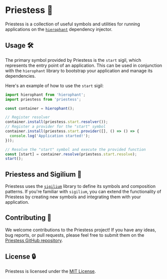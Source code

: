 # Priestess 👸

Priestess is a collection of useful symbols and utilities for running applications on the [`hierophant`](https://github.com/phantomaton-ai/hierophant#readme) dependency injector.

## Usage 🛠️

The primary symbol provided by Priestess is the `start` sigil, which represents the entry point of an application. This can be used in conjunction with the `hierophant` library to bootstrap your application and manage its dependencies.

Here's an example of how to use the `start` sigil:

```javascript
import hierophant from 'hierophant';
import priestess from 'priestess';

const container = hierophant();

// Register resolver
container.install(priestess.start.resolver());
// Register a provider for the "start" symbol
container.install(priestess.start.provider([], () => () => {
  console.log('Application started!');
}));

// Resolve the "start" symbol and execute the provided function
const [start] = container.resolve(priestess.start.resolve);
start();
```

## Priestess and Sigilium 🔮

Priestess uses the [`sigilium`](https://github.com/phantomaton-ai/sigilium#readme) library to define its symbols and composition patterns. If you're familiar with `sigilium`, you can extend the functionality of Priestess by creating new symbols and integrating them with your application.

## Contributing 🦄

We welcome contributions to the Priestess project! If you have any ideas, bug reports, or pull requests, please feel free to submit them on the [Priestess GitHub repository](https://github.com/phantomaton-ai/priestess).

## License 🔒

Priestess is licensed under the [MIT License](LICENSE).